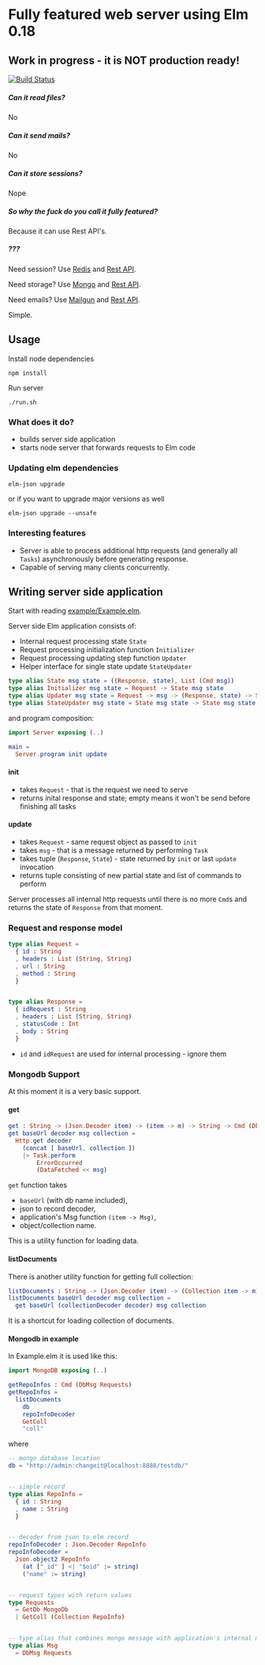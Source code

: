 # Fully featured web server using Elm 0.18

## Work in progress - it is NOT production ready!

[![Build Status](https://travis-ci.org/tunguski/elm-server.svg?branch=master)](https://travis-ci.org/tunguski/elm-server)

##### Can it read files?

No

##### Can it send mails?

No

##### Can it store sessions?

Nope

##### So why the fuck do you call it fully featured?

Because it can use Rest API's.

##### ???

Need session? Use [Redis](http://redis.io/) and [Rest API](http://webd.is/).

Need storage? Use [Mongo](https://www.mongodb.com/) and [Rest API](http://restheart.org/).

Need emails? Use [Mailgun](https://www.mailgun.com/) and [Rest API](https://documentation.mailgun.com/api_reference.html).

Simple.

## Usage

Install node dependencies

    npm install

Run server

    ./run.sh


### What does it do?

* builds server side application
* starts node server that forwards requests to Elm code

### Updating elm dependencies

    elm-json upgrade

or if you want to upgrade major versions as well

    elm-json upgrade --unsafe

### Interesting features

* Server is able to process additional http requests (and generally all ```Tasks```) asynchronously before generating response.
* Capable of serving many clients concurrently.

## Writing server side application

Start with reading [example/Example.elm](example/Example.elm).

Server side Elm application consists of:

* Internal request processing state ```State```
* Request processing initialization function ```Initializer```
* Request processing updating step function ```Updater```
* Helper interface for single state update ```StateUpdater```

```elm
type alias State msg state = ((Response, state), List (Cmd msg))
type alias Initializer msg state = Request -> State msg state
type alias Updater msg state = Request -> msg -> (Response, state) -> State msg state
type alias StateUpdater msg state = State msg state -> State msg state
```

and program composition:

```elm
import Server exposing (..)

main =
  Server.program init update
```

#### init

* takes ```Request``` - that is the request we need to serve
* returns inital response and state; empty means it won't be send before finishing all tasks

#### update

* takes ```Request``` - same request object as passed to ```init```
* takes ```msg``` - that is a message returned by performing ```Task```
* takes tuple (```Response```, ```State```) - state returned by ```init``` or last ```update``` invocation
* returns tuple consisting of new partial state and list of commands to perform

Server processes all internal http requests until there is no more ```Cmd```s and returns the state of ```Response``` from that moment.

### Request and response model

```elm
type alias Request =
  { id : String
  , headers : List (String, String)
  , url : String
  , method : String
  }


type alias Response =
  { idRequest : String
  , headers : List (String, String)
  , statusCode : Int
  , body : String
  }
```

* ```id``` and ```idRequest``` are used for internal processing - ignore them


### Mongodb Support

At this moment it is a very basic support.

#### get

```elm
get : String -> (Json.Decoder item) -> (item -> m) -> String -> Cmd (DbMsg m)
get baseUrl decoder msg collection =
  Http.get decoder
    (concat [ baseUrl, collection ])
    |> Task.perform
        ErrorOccurred
        (DataFetched << msg)
```

```get``` function takes

* ```baseUrl``` (with db name included),
* json to record decoder,
* application's Msg function ```(item -> Msg)```,
* object/collection name.

This is a utility function for loading data.

#### listDocuments

There is another utility function for getting full collection:

```elm
listDocuments : String -> (Json.Decoder item) -> (Collection item -> m) -> String -> Cmd (DbMsg m)
listDocuments baseUrl decoder msg collection =
  get baseUrl (collectionDecoder decoder) msg collection
```

It is a shortcut for loading collection of documents.

#### Mongodb in example

In Example.elm it is used like this:

```elm
import MongoDB exposing (..)

getRepoInfos : Cmd (DbMsg Requests)
getRepoInfos =
  listDocuments
    db
    repoInfoDecoder
    GetColl
    "coll"
```

where

```elm
-- mongo database location
db = "http://admin:changeit@localhost:8888/testdb/"


-- simple record
type alias RepoInfo =
  { id : String
  , name : String
  }


-- decoder from json to elm record
repoInfoDecoder : Json.Decoder RepoInfo
repoInfoDecoder =
  Json.object2 RepoInfo
    (at ["_id" ] <| "$oid" := string)
    ("name" := string)


-- request types with return values
type Requests
  = GetDb MongoDb
  | GetColl (Collection RepoInfo)


-- type alias that combines mongo message with application's internal messages
type alias Msg
  = DbMsg Requests
```

